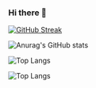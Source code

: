 ### Hi there 👋

[![GitHub Streak](http://github-readme-streak-stats.herokuapp.com?user=PhantomDevPT&theme=dark&border_radius=10&locale=es)](https://git.io/streak-stats)

![Anurag's GitHub stats](https://github-readme-stats.vercel.app/api?username=PhantomDevPT&show_icons=true&theme=transparent)

![Top Langs](https://github-readme-stats.vercel.app/api/top-langs/?username=PhantomDevPT&hide_progress=true)

![Top Langs](https://github-readme-stats.vercel.app/api/top-langs/?username=anuraghazra)
